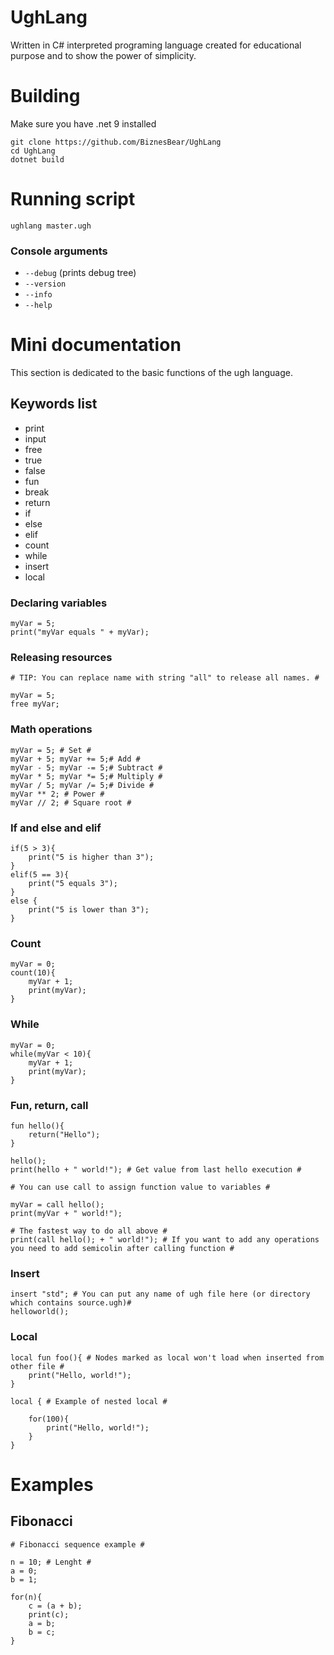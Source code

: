 # UghLang
Written in C# interpreted programing language created for educational purpose and to show the power of simplicity.

# Building
Make sure you have .net 9 installed
```
git clone https://github.com/BiznesBear/UghLang
cd UghLang
dotnet build
```

# Running script
```
ughlang master.ugh
```
### Console arguments
- `--debug` (prints debug tree)
- `--version`
- `--info`
- `--help`

# Mini documentation
This section is dedicated to the basic functions of the ugh language.

## Keywords list
- print
- input
- free
- true
- false
- fun
- break
- return 
- if
- else
- elif
- count
- while
- insert
- local


### Declaring variables
```ugh
myVar = 5;
print("myVar equals " + myVar);
```

### Releasing resources
```ugh
# TIP: You can replace name with string "all" to release all names. #

myVar = 5;
free myVar;
```

### Math operations
```ugh
myVar = 5; # Set #
myVar + 5; myVar += 5;# Add #
myVar - 5; myVar -= 5;# Subtract #
myVar * 5; myVar *= 5;# Multiply #
myVar / 5; myVar /= 5;# Divide #
myVar ** 2; # Power #
myVar // 2; # Square root #
```


### If and else and elif
```ugh
if(5 > 3){
	print("5 is higher than 3");
}
elif(5 == 3){
	print("5 equals 3");
}
else {
	print("5 is lower than 3");
}
```

### Count
```ugh
myVar = 0;
count(10){
	myVar + 1;
	print(myVar);
}
```
### While
```ugh
myVar = 0;
while(myVar < 10){
	myVar + 1;
	print(myVar);
}
```
### Fun, return, call
```ugh
fun hello(){
	return("Hello");
}

hello();
print(hello + " world!"); # Get value from last hello execution #

# You can use call to assign function value to variables #

myVar = call hello();
print(myVar + " world!");

# The fastest way to do all above #
print(call hello(); + " world!"); # If you want to add any operations you need to add semicolin after calling function #
```

### Insert
```ugh
insert "std"; # You can put any name of ugh file here (or directory which contains source.ugh)#
helloworld(); 
```

### Local
```ugh
local fun foo(){ # Nodes marked as local won't load when inserted from other file # 
	print("Hello, world!");
} 

local { # Example of nested local #

	for(100){
		print("Hello, world!");
	}
}
```
# Examples
## Fibonacci
```ugh
# Fibonacci sequence example #

n = 10; # Lenght #
a = 0; 
b = 1;  

for(n){ 
    c = (a + b); 
    print(c);  
    a = b;     
    b = c;     
}
```